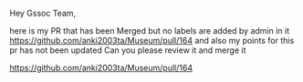 Hey Gssoc Team,

here is my PR that has been Merged but no labels are added by admin in it https://github.com/anki2003ta/Museum/pull/164 
and also my points for this pr has not been updated
Can you please review it and merge it

https://github.com/anki2003ta/Museum/pull/164
